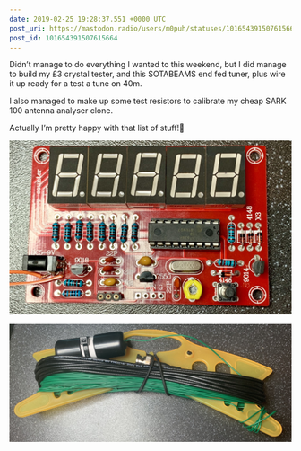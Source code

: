 ```yaml
---
date: 2019-02-25 19:28:37.551 +0000 UTC
post_uri: https://mastodon.radio/users/m0puh/statuses/101654391507615664
post_id: 101654391507615664
---
```

Didn’t manage to do everything I wanted to this weekend, but I did manage to build my £3 crystal tester, and this SOTABEAMS end fed tuner, plus wire it up ready for a test a tune on 40m.

I also managed to make up some test resistors to calibrate my cheap SARK 100 antenna analyser clone.

Actually I’m pretty happy with that list of stuff!🤔


![A cheap eBay crystal analyser. This is a small PCB with a row of five seven-segment displays, a PIC chip and a few other components.](29233.jpg)

![This shows a cable winder with some green antenna wire, some black feeder (a thin coax) and a small capsule of plastic pipe. The pipe contains a small tuned circuit. ](29234.jpg)

